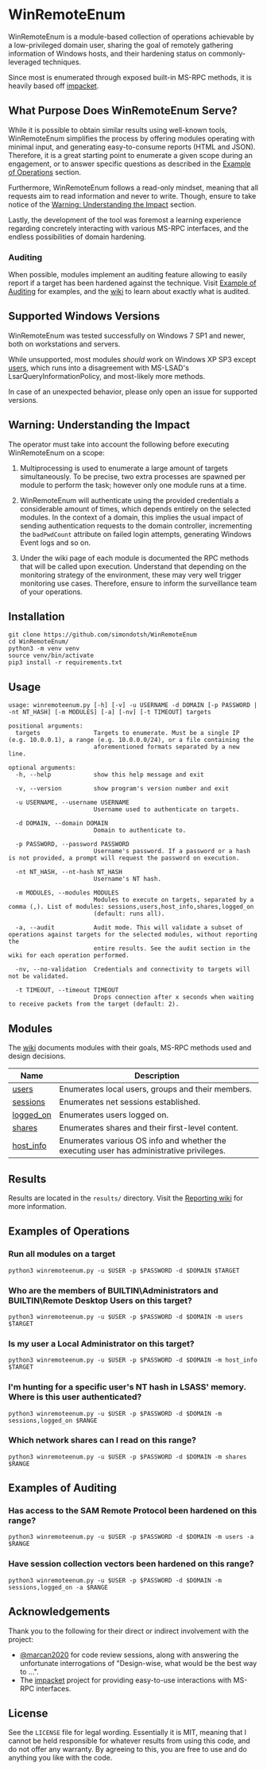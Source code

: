 # WinRemoteEnum
WinRemoteEnum is a module-based collection of operations achievable by a low-privileged domain user, sharing the goal of remotely gathering information of Windows hosts, and their hardening status on commonly-leveraged techniques.

Since most is enumerated through exposed built-in MS-RPC methods, it is heavily based off [impacket](https://github.com/SecureAuthCorp/impacket).

## What Purpose Does WinRemoteEnum Serve?
While it is possible to obtain similar results using well-known tools, WinRemoteEnum simplifies the process by offering modules operating with minimal input, and generating easy-to-consume reports (HTML and JSON). Therefore, it is a great starting point to enumerate a given scope during an engagement, or to answer specific questions as described in the [Example of Operations](#examples-of-operations) section.

Furthermore, WinRemoteEnum follows a read-only mindset, meaning that all requests aim to read information and never to write. Though, ensure to take notice of the [Warning: Understanding the Impact](#warning-understanding-the-Impact) section.

Lastly, the development of the tool was foremost a learning experience regarding concretely interacting with various MS-RPC interfaces, and the endless possibilities of domain hardening.

### Auditing
When possible, modules implement an auditing feature allowing to easily report if a target has been hardened against the technique. Visit [Example of Auditing](#examples-of-auditing) for examples, and the [wiki](https://github.com/simondotsh/WinRemoteEnum/wiki#audit) to learn about exactly what is audited.

## Supported Windows Versions
WinRemoteEnum was tested successfully on Windows 7 SP1 and newer, both on workstations and servers.

While unsupported, most modules _should_ work on Windows XP SP3 except [users](https://github.com/simondotsh/WinRemoteEnum/wiki/Module-users), which runs into a disagreement with MS-LSAD's LsarQueryInformationPolicy, and most-likely more methods.

In case of an unexpected behavior, please only open an issue for supported versions.

## Warning: Understanding the Impact
The operator must take into account the following before executing WinRemoteEnum on a scope:

1. Multiprocessing is used to enumerate a large amount of targets simultaneously. To be precise, two extra processes are spawned per module to perform the task; however only one module runs at a time.

2. WinRemoteEnum will authenticate using the provided credentials a considerable amount of times, which depends entirely on the selected modules. In the context of a domain, this implies the usual impact of sending authentication requests to the domain controller, incrementing the `badPwdCount` attribute on failed login attempts, generating Windows Event logs and so on.

3. Under the wiki page of each module is documented the RPC methods that will be called upon execution. Understand that depending on the monitoring strategy of the environment, these may very well trigger monitoring use cases. Therefore, ensure to inform the surveillance team of your operations.

## Installation
```
git clone https://github.com/simondotsh/WinRemoteEnum
cd WinRemoteEnum/
python3 -m venv venv
source venv/bin/activate
pip3 install -r requirements.txt
```

## Usage
```
usage: winremoteenum.py [-h] [-v] -u USERNAME -d DOMAIN [-p PASSWORD | -nt NT_HASH] [-m MODULES] [-a] [-nv] [-t TIMEOUT] targets

positional arguments:
  targets               Targets to enumerate. Must be a single IP (e.g. 10.0.0.1), a range (e.g. 10.0.0.0/24), or a file containing the
                        aforementioned formats separated by a new line.

optional arguments:
  -h, --help            show this help message and exit

  -v, --version         show program's version number and exit

  -u USERNAME, --username USERNAME
                        Username used to authenticate on targets.

  -d DOMAIN, --domain DOMAIN
                        Domain to authenticate to.

  -p PASSWORD, --password PASSWORD
                        Username's password. If a password or a hash is not provided, a prompt will request the password on execution.

  -nt NT_HASH, --nt-hash NT_HASH
                        Username's NT hash.

  -m MODULES, --modules MODULES
                        Modules to execute on targets, separated by a comma (,). List of modules: sessions,users,host_info,shares,logged_on
                        (default: runs all).

  -a, --audit           Audit mode. This will validate a subset of operations against targets for the selected modules, without reporting the
                        entire results. See the audit section in the wiki for each operation performed.

  -nv, --no-validation  Credentials and connectivity to targets will not be validated.

  -t TIMEOUT, --timeout TIMEOUT
                        Drops connection after x seconds when waiting to receive packets from the target (default: 2).
```

## Modules
The [wiki](https://github.com/simondotsh/WinRemoteEnum/wiki#modules) documents modules with their goals, MS-RPC methods used and design decisions.

| Name | Description |
| ----------- | ----------- |
| [users](https://github.com/simondotsh/WinRemoteEnum/wiki/Module-logged_on) | Enumerates local users, groups and their members. |
| [sessions](https://github.com/simondotsh/WinRemoteEnum/wiki/Module-sessions) | Enumerates net sessions established. |
| [logged_on](https://github.com/simondotsh/WinRemoteEnum/wiki/Module-logged_on) | Enumerates users logged on. |
| [shares](https://github.com/simondotsh/WinRemoteEnum/wiki/Module-shares) | Enumerates shares and their first-level content. |
| [host_info](https://github.com/simondotsh/WinRemoteEnum/wiki/Module-host_info) | Enumerates various OS info and whether the executing user has administrative privileges. |

## Results
Results are located in the `results/` directory. Visit the [Reporting wiki](https://github.com/simondotsh/WinRemoteEnum/wiki/Reporting) for more information.

## Examples of Operations
### Run all modules on a target
`python3 winremoteenum.py -u $USER -p $PASSWORD -d $DOMAIN $TARGET`

### Who are the members of BUILTIN\Administrators and BUILTIN\Remote Desktop Users on this target?
`python3 winremoteenum.py -u $USER -p $PASSWORD -d $DOMAIN -m users $TARGET`

### Is my user a Local Administrator on this target?
`python3 winremoteenum.py -u $USER -p $PASSWORD -d $DOMAIN -m host_info $TARGET`

### I'm hunting for a specific user's NT hash in LSASS' memory. Where is this user authenticated?
`python3 winremoteenum.py -u $USER -p $PASSWORD -d $DOMAIN -m sessions,logged_on $RANGE`

### Which network shares can I read on this range?
`python3 winremoteenum.py -u $USER -p $PASSWORD -d $DOMAIN -m shares $RANGE`

## Examples of Auditing
### Has access to the SAM Remote Protocol been hardened on this range?
`python3 winremoteenum.py -u $USER -p $PASSWORD -d $DOMAIN -m users -a $RANGE`

### Have session collection vectors been hardened on this range?
`python3 winremoteenum.py -u $USER -p $PASSWORD -d $DOMAIN -m sessions,logged_on -a $RANGE`

## Acknowledgements
Thank you to the following for their direct or indirect involvement with the project:

- [@marcan2020](https://twitter.com/marcan2020) for code review sessions, along with answering the unfortunate interrogations of "Design-wise, what would be the best way to ...".
- The [impacket](https://github.com/SecureAuthCorp/impacket) project for providing easy-to-use interactions with MS-RPC interfaces.

## License
See the `LICENSE` file for legal wording. Essentially it is MIT, meaning that I cannot be held responsible for whatever results from using this code, and do not offer any warranty. By agreeing to this, you are free to use and do anything you like with the code.